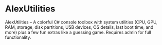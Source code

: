 # AlexUtilities
AlexUtilities – A colorful C# console toolbox with system utilities (CPU, GPU, RAM, storage, disk partitions, USB devices, OS details, last boot time, and more) plus a few fun extras like a guessing game. Requires admin for full functionality.
